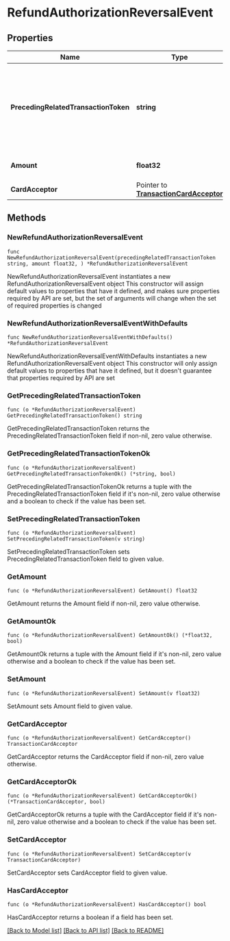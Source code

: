 # RefundAuthorizationReversalEvent

## Properties

Name | Type | Description | Notes
------------ | ------------- | ------------- | -------------
**PrecedingRelatedTransactionToken** | **string** | Unique identifier of the card. Useful when a single account holder has multiple cards. | 
**Amount** | **float32** | Amount of the transaction. | 
**CardAcceptor** | Pointer to [**TransactionCardAcceptor**](TransactionCardAcceptor.md) |  | [optional] 

## Methods

### NewRefundAuthorizationReversalEvent

`func NewRefundAuthorizationReversalEvent(precedingRelatedTransactionToken string, amount float32, ) *RefundAuthorizationReversalEvent`

NewRefundAuthorizationReversalEvent instantiates a new RefundAuthorizationReversalEvent object
This constructor will assign default values to properties that have it defined,
and makes sure properties required by API are set, but the set of arguments
will change when the set of required properties is changed

### NewRefundAuthorizationReversalEventWithDefaults

`func NewRefundAuthorizationReversalEventWithDefaults() *RefundAuthorizationReversalEvent`

NewRefundAuthorizationReversalEventWithDefaults instantiates a new RefundAuthorizationReversalEvent object
This constructor will only assign default values to properties that have it defined,
but it doesn't guarantee that properties required by API are set

### GetPrecedingRelatedTransactionToken

`func (o *RefundAuthorizationReversalEvent) GetPrecedingRelatedTransactionToken() string`

GetPrecedingRelatedTransactionToken returns the PrecedingRelatedTransactionToken field if non-nil, zero value otherwise.

### GetPrecedingRelatedTransactionTokenOk

`func (o *RefundAuthorizationReversalEvent) GetPrecedingRelatedTransactionTokenOk() (*string, bool)`

GetPrecedingRelatedTransactionTokenOk returns a tuple with the PrecedingRelatedTransactionToken field if it's non-nil, zero value otherwise
and a boolean to check if the value has been set.

### SetPrecedingRelatedTransactionToken

`func (o *RefundAuthorizationReversalEvent) SetPrecedingRelatedTransactionToken(v string)`

SetPrecedingRelatedTransactionToken sets PrecedingRelatedTransactionToken field to given value.


### GetAmount

`func (o *RefundAuthorizationReversalEvent) GetAmount() float32`

GetAmount returns the Amount field if non-nil, zero value otherwise.

### GetAmountOk

`func (o *RefundAuthorizationReversalEvent) GetAmountOk() (*float32, bool)`

GetAmountOk returns a tuple with the Amount field if it's non-nil, zero value otherwise
and a boolean to check if the value has been set.

### SetAmount

`func (o *RefundAuthorizationReversalEvent) SetAmount(v float32)`

SetAmount sets Amount field to given value.


### GetCardAcceptor

`func (o *RefundAuthorizationReversalEvent) GetCardAcceptor() TransactionCardAcceptor`

GetCardAcceptor returns the CardAcceptor field if non-nil, zero value otherwise.

### GetCardAcceptorOk

`func (o *RefundAuthorizationReversalEvent) GetCardAcceptorOk() (*TransactionCardAcceptor, bool)`

GetCardAcceptorOk returns a tuple with the CardAcceptor field if it's non-nil, zero value otherwise
and a boolean to check if the value has been set.

### SetCardAcceptor

`func (o *RefundAuthorizationReversalEvent) SetCardAcceptor(v TransactionCardAcceptor)`

SetCardAcceptor sets CardAcceptor field to given value.

### HasCardAcceptor

`func (o *RefundAuthorizationReversalEvent) HasCardAcceptor() bool`

HasCardAcceptor returns a boolean if a field has been set.


[[Back to Model list]](../README.md#documentation-for-models) [[Back to API list]](../README.md#documentation-for-api-endpoints) [[Back to README]](../README.md)



